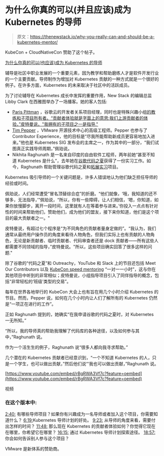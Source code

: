 # 为什么你真的可以(并且应该)成为 Kubernetes 的导师

> 原文：<https://thenewstack.io/why-you-really-can-and-should-be-a-kubernetes-mentor/>

KubeCon + CloudNativeCon 赞助了这个帖子。

[为什么你真的可以(也应该)成为 Kubernetes 的导师](https://thenewstack.simplecast.com/episodes/why-you-really-can-and-should-be-a-kubernetes-mentor)

辅导是社区中职业发展的一个重要元素，因为教学和帮助磨练人才是软件开发行业的一个主要贡献。导师制作为增加对 Kubernetes 贡献的一种方式就是一个很好的例子。在许多方面，Kubernetes 的未来取决于社区中的活跃成员。

为了讨论辅导在 Kubernetes 成长中发挥的重要作用，New Stack 的编辑总监 Libby Clark 在西雅图举办了一场播客。她的客人包括:

*   [Paris Pittman](https://www.linkedin.com/in/parispittman) ，谷歌云的开发者关系项目经理，同时也是特殊兴趣小组[的教练和子项目所有者。“贡献者体验就是字面上的意思:我们上游贡献者的体验，”皮特曼说。"我拥有的子项目之一是指导."](https://github.com/kubernetes/community/tree/master/sig-contributor-experience)
*   [Tim Pepper](https://www.linkedin.com/in/tim-pepper-b0017a4) ，VMware 开源技术中心的高级工程师。Pepper 也参与了 Contributor Experience，他的目标是“尽我所能帮助新成员更容易地加入进来。”他也是 Kubernetes SIG 发布会的主席之一，作为其中的一部分，“我们试图真正实践导师周期，”佩珀说。
*   Nikhita Raghunath 是一名来自印度的自由软件工程师，两年前她“甚至不知道 Kubernetes 是什么”，去年她在[谷歌代码之夏](https://summerofcode.withgoogle.com/)获得了一份实习工作。如今，Raghunath 帮助管理谷歌代码之夏和[拓展实习](https://www.outreachy.org/)项目。

Kubernetes 吸引导师的一个关键问题是，许多人错误地认为他们缺乏担任导师的经验或时间。

佩珀说，人们经常遭受“冒名顶替综合症”的折磨。“他们就像，‘哦，我知道的还不够多，无法指导，’”佩珀说，“所以，你有一些障碍，让人们相信，‘嗯，你知道，如果你放慢脚步，离开一段时间，这里就有人在等着参与进来。’你投入一点点有针对性的时间来帮助他们，赞助他们，成为他们的盟友，接下来你知道，他们是这个项目的最大贡献者之一。"

皮特曼说，有超过七个程序是“为不同角色的贡献者量身定做的”。“我认为，我们通常从最终用户操作员的角度来看待人物角色，但我们实际上也有贡献的人物角色，无论是新贡献者、临时贡献者、代码审查者还是 dock 贡献者——所有这些人都需要不同领域的指导，”皮特曼说。"所以，这些项目确实回答了很多这样的问题."

除了谷歌的“代码之夏”和 Outreachy，YouTube 和 Slack 上的节目还包括 Meet Our Contributors 以及 [KubeCon speed mentoring](https://github.com/kubernetes/community/issues/2815) “一对一一小时”，这与你在其他项目中听到的非常相似；皮特曼说，小组指导项目引入了同伴指导的概念，包括“非常轻松的‘班级’类型的交易”。

每年在世界各地举行的 KubeCon 大会上也有旨在用几个小时介绍 Kubernetes 的节目。然而，Pepper 说，如何在几个小时内让人们了解所有的 Kubernetes 仍然是“一项正在进行的工作”。

正如 Raghunath 提到的，她确实“在我申请谷歌的代码之夏时，对 Kubernetes 一无所知。”

“所以，我的导师真的帮助我理解了代码库的各种途径，以及如何参与其中，”Raghunath 说。

作为一个活生生的例子，Raghunath 说“很多人都向我寻求帮助。”

几个潜在的 Kubernetes 贡献者已经意识到，“一个不知道 Kubernetes 的人，只是一个学生，也可以做出贡献，”然后他们说“‘我也可以做出贡献，”Raghunath 说。

[https://www.youtube.com/embed/rBgRWA3Vf7c?feature=oembed](https://www.youtube.com/embed/rBgRWA3Vf7c?feature=oembed)

视频

### 在这个版本中:

[2:40:](https://thenewstack.simplecast.com/episodes/why-you-really-can-and-should-be-a-kubernetes-mentor?t=2:40) 有哪些导师项目？如果你有兴趣成为一名导师或者加入这个项目，你需要知道什么？
[6:19:](https://thenewstack.simplecast.com/episodes/why-you-really-can-and-should-be-a-kubernetes-mentor?t=6:19)Kubernetes 导师计划的好处。
[9:23:](https://thenewstack.simplecast.com/episodes/why-you-really-can-and-should-be-a-kubernetes-mentor?t=9:23) 从导师的角度来看，需要付出怎样的时间？
[11:48:](https://thenewstack.simplecast.com/episodes/why-you-really-can-and-should-be-a-kubernetes-mentor?t=11:48) 那么现在 Kubernetes 的贡献者体验如何？你觉得它现在在哪里，你希望它在哪里？
[16:15:](https://thenewstack.simplecast.com/episodes/why-you-really-can-and-should-be-a-kubernetes-mentor?t=16:15) 通过 Kubernetes 导师计划探索途径。
[18:57:](https://thenewstack.simplecast.com/episodes/why-you-really-can-and-should-be-a-kubernetes-mentor?t=18:57) 你会如何告诉别人参与这个项目？

VMware 是新体系的赞助商。

<svg xmlns:xlink="http://www.w3.org/1999/xlink" viewBox="0 0 68 31" version="1.1"><title>Group</title> <desc>Created with Sketch.</desc></svg>